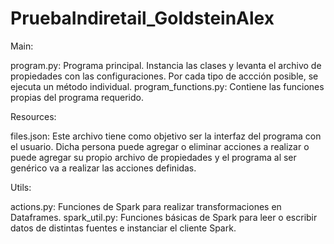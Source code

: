 # PruebaIndiretail_GoldsteinAlex

Main:

program.py: Programa principal. Instancia las clases y levanta el archivo de propiedades con las configuraciones. Por cada tipo de accción posible, se ejecuta un método individual.
program_functions.py: Contiene las funciones propias del programa requerido.

Resources:

files.json: Este archivo tiene como objetivo ser la interfaz del programa con el usuario. Dicha persona puede agregar o eliminar acciones a realizar o puede agregar su propio archivo de propiedades y el programa al ser genérico va a realizar las acciones definidas.

Utils:

actions.py: Funciones de Spark para realizar transformaciones en Dataframes. 
spark_util.py: Funciones básicas de Spark para leer o escribir datos de distintas fuentes e instanciar el cliente Spark.
